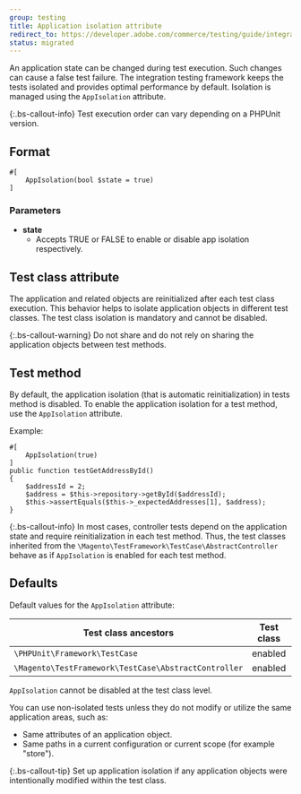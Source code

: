 ```yaml
---
group: testing
title: Application isolation attribute
redirect_to: https://developer.adobe.com/commerce/testing/guide/integration/attributes/app-isolation/
status: migrated
---
```


An application state can be changed during test execution.
Such changes can cause a false test failure.
The integration testing framework keeps the tests isolated and provides optimal performance by default.
Isolation is managed using the `AppIsolation` attribute.

{:.bs-callout-info}
Test execution order can vary depending on a PHPUnit version.

## Format

```php?start_inline=1
#[
    AppIsolation(bool $state = true)
]
```

### Parameters

-  **state**
   -  Accepts TRUE or FALSE to enable or disable app isolation respectively.

## Test class attribute

The application and related objects are reinitialized after each test class execution.
This behavior helps to isolate application objects in different test classes.
The test class isolation is mandatory and cannot be disabled.

{:.bs-callout-warning}
Do not share and do not rely on sharing the application objects between test methods.

## Test method

By default, the application isolation (that is automatic reinitialization) in tests method is disabled.
To enable the application isolation for a test method, use the `AppIsolation` attribute.

Example:

```php?start_inline=1
#[
    AppIsolation(true)
]
public function testGetAddressById()
{
    $addressId = 2;
    $address = $this->repository->getById($addressId);
    $this->assertEquals($this->_expectedAddresses[1], $address);
}
```

{:.bs-callout-info}
In most cases, controller tests depend on the application state and require reinitialization in each test method.
Thus, the test classes inherited from the `\Magento\TestFramework\TestCase\AbstractController` behave as if `AppIsolation` is enabled for each test method.

## Defaults

Default values for the `AppIsolation` attribute:

| Test class ancestors                                 | Test class | Test method |
|------------------------------------------------------|------------|-------------|
| `\PHPUnit\Framework\TestCase`                        | enabled    | disabled    |
| `\Magento\TestFramework\TestCase\AbstractController` | enabled    | enabled     |

`AppIsolation` cannot be disabled at the test class level.

You can use non-isolated tests unless they do not modify or utilize the same application areas, such as:

-  Same attributes of an application object.
-  Same paths in a current configuration or current scope (for example "store").

{:.bs-callout-tip}
Set up application isolation if any application objects were intentionally modified within the test class.